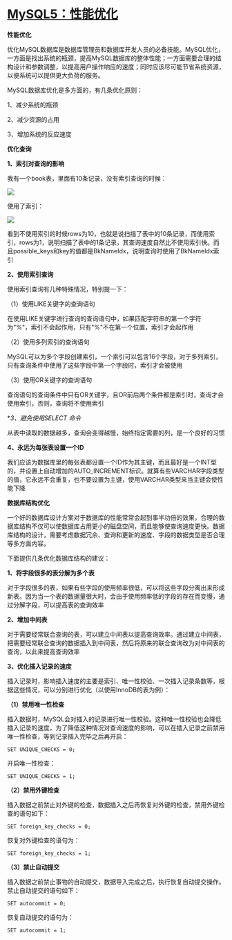 # [MySQL5：性能优化][0]

**性能优化**

优化MySQL数据库是数据库管理员和数据库开发人员的必备技能。MySQL优化，一方面是找出系统的瓶颈，提高MySQL数据库的整体性能；一方面需要合理的结构设计和参数调整，以提高用户操作响应的速度；同时应该尽可能节省系统资源，以便系统可以提供更大负荷的服务。

MySQL数据库优化是多方面的，有几条优化原则：

1、减少系统的瓶颈

2、减少资源的占用

3、增加系统的反应速度

**优化查询**

**1、索引对查询的影响**

我有一个book表，里面有10条记录，没有索引查询的时候：

![][1]

使用了索引： 

![][2]

看到不使用索引的时候rows为10，也就是说扫描了表中的10条记录，而使用索引，rows为1，说明扫描了表中的1条记录，其查询速度自然比不使用索引快。而且possible_keys和key的值都是BkNameIdx，说明查询时使用了BkNameIdx索引

**2、使用索引查询**

使用索引查询有几种特殊情况，特别提一下：

（1）使用LIKE关键字的查询语句

在使用LIKE关键字进行查询的查询语句中，如果匹配字符串的第一个字符为"%"，索引不会起作用，只有"%"不在第一个位置，索引才会起作用

（2）使用多列索引的查询语句

MySQL可以为多个字段创建索引，一个索引可以包含16个字段，对于多列索引，只有查询条件中使用了这些字段中第一个字段时，索引才会被使用

（3）使用OR关键字的查询语句

查询语句的查询条件中只有OR关键字，且OR前后两个条件都是索引时，查询才会使用索引，否则，查询将不使用索引

**3、避免使用SELECT *命令**

从表中读取的数据越多，查询会变得越慢，始终指定需要的列，是一个良好的习惯

**4、永远为每张表设置一个ID**

我们应该为数据库里的每张表都设置一个ID作为其主键，而且最好是一个INT型的，并设置上自动增加的AUTO_INCREMENT标识。就算有些VARCHAR字段类型的值，它永远不会重复，也不要设置为主键，使用VARCHAR类型来当主键会使性能下降

**数据库结构优化**

一个好的数据库设计方案对于数据库的性能常常会起到事半功倍的效果，合理的数据库结构不仅可以使数据库占用更小的磁盘空间，而且能够使查询速度更快。数据库结构的设计，需要考虑数据冗余、查询和更新的速度、字段的数据类型是否合理等多方面内容。

下面提供几条优化数据库结构的建议：

**1、将字段很多的表分解为多个表**

对于字段很多的表，如果有些字段的使用频率很低，可以将这些字段分离出来形成新表。因为当一个表的数据量很大时，会由于使用频率低的字段的存在而变慢，通过分解字段，可以提高表的查询效率

**2、增加中间表**

对于需要经常联合查询的表，可以建立中间表以提高查询效率。通过建立中间表，把需要经常联合查询的数据插入到中间表，然后将原来的联合查询改为对中间表的查询，以此来提高查询效率

**3、优化插入记录的速度**

插入记录时，影响插入速度的主要是索引、唯一性校验、一次插入记录条数等，根据这些情况，可以分别进行优化（以使用InnoDB的表为例）：

**（1）禁用唯一性检查**

插入数据时，MySQL会对插入的记录进行唯一性校验。这种唯一性校验也会降低插入记录的速度，为了降低这种情况对查询速度的影响，可以在插入记录之前禁用唯一性检查，等到记录插入完毕之后再开启：

    SET UNIQUE_CHECKS = 0;

开启唯一性检查：

    SET UNIQUE_CHECKS = 1;

**（2）禁用外键检查**

插入数据之前禁止对外键的检查，数据插入之后再恢复对外键的检查，禁用外键检查的语句如下：

    SET foreign_key_checks = 0;

恢复对外键检查的语句为：

    SET foreign_key_checks = 1;

**（3）禁止自动提交**

插入数据之前禁止事物的自动提交，数据导入完成之后，执行恢复自动提交操作。禁止自动提交的语句如下：

    SET autocommit = 0;

恢复自动提交的语句为：

    SET autocommit = 1;

[0]: http://www.cnblogs.com/xrq730/p/4941104.html
[1]: ./img/801753-20151105223137992-1479393399.png
[2]: ./img/801753-20151105223206914-1805110430.png